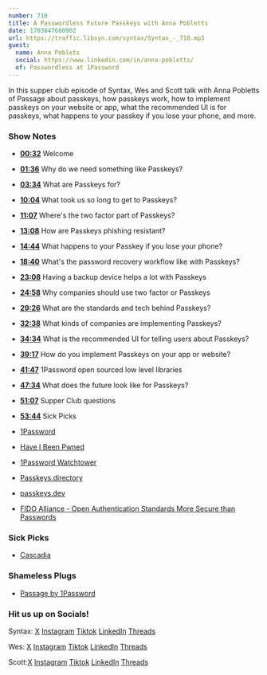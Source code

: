 ```yaml
---
number: 710
title: A Passwordless Future Passkeys with Anna Pobletts
date: 1703847600902
url: https://traffic.libsyn.com/syntax/Syntax_-_710.mp3
guest:
  name: Anna Poblets
  social: https://www.linkedin.com/in/anna-pobletts/
  of: Passwordless at 1Password
---
```


In this supper club episode of Syntax, Wes and Scott talk with Anna Pobletts of Passage about passkeys, how passkeys work, how to implement passkeys on your website or app, what the recommended UI is for passkeys, what happens to your passkey if you lose your phone, and more.

### Show Notes

* **[00:32](#t=00:32)** Welcome
* **[01:36](#t=01:36)** Why do we need something like Passkeys?
* **[03:34](#t=03:34)** What are Passkeys for?
* **[10:04](#t=10:04)** What took us so long to get to Passkeys?
* **[11:07](#t=11:07)** Where's the two factor part of Passkeys?
* **[13:08](#t=13:08)** How are Passkeys phishing resistant?
* **[14:44](#t=14:44)** What happens to your Passkey if you lose your phone?
* **[18:40](#t=18:40)** What's the password recovery workflow like with Passkeys?
* **[23:08](#t=23:08)** Having a backup device helps a lot with Passkeys
* **[24:58](#t=24:58)** Why companies should use two factor or Passkeys
* **[29:26](#t=29:26)** What are the standards and tech behind Passkeys?
* **[32:38](#t=32:38)** What kinds of companies are implementing Passkeys?
* **[34:34](#t=34:34)** What is the recommended UI for telling users about Passkeys?
* **[39:17](#t=39:17)** How do you implement Passkeys on your app or website?
* **[41:47](#t=41:47)** 1Password open sourced low level libraries
* **[47:34](#t=47:34)** What does the future look like for Passkeys?
* **[51:07](#t=51:07)** Supper Club questions
* **[53:44](#t=53:44)** Sick Picks

* [1Password](https://1password.com/)
* [Have I Been Pwned](https://haveibeenpwned.com/)
* [1Password Watchtower](https://watchtower.1password.com/)
* [Passkeys.directory](https://passkeys.directory/)
* [passkeys.dev](https://passkeys.dev/)
* [FIDO Alliance - Open Authentication Standards More Secure than Passwords](https://fidoalliance.org/)

### Sick Picks

* [Cascadia](https://www.amazon.com/Alderac-Entertainment-Group-AEG-Cascadia/dp/B093H8RGXX)

### Shameless Plugs

* [Passage by 1Password](https://passage.1password.com/)

### Hit us up on Socials!

Syntax: [X](https://twitter.com/syntaxfm) [Instagram](https://www.instagram.com/syntax_fm/) [Tiktok](https://www.tiktok.com/@syntaxfm) [LinkedIn](https://www.linkedin.com/company/96077407/admin/feed/posts/) [Threads](https://www.threads.net/@syntax_fm)

Wes: [X](https://twitter.com/wesbos) [Instagram](https://www.instagram.com/wesbos/) [Tiktok](https://www.tiktok.com/@wesbos) [LinkedIn](https://www.linkedin.com/in/wesbos/) [Threads](https://www.threads.net/@wesbos)

Scott:[X](https://twitter.com/stolinski) [Instagram](https://www.instagram.com/stolinski/) [Tiktok](https://www.tiktok.com/@stolinski) [LinkedIn](https://www.linkedin.com/in/stolinski/) [Threads](https://www.threads.net/@stolinski)
